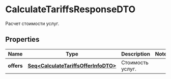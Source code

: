 

# CalculateTariffsResponseDTO

Расчет стоимости услуг.

## Properties

Name | Type | Description | Notes
------------ | ------------- | ------------- | -------------
**offers** | [**Seq&lt;CalculateTariffsOfferInfoDTO&gt;**](CalculateTariffsOfferInfoDTO.md) | Стоимость услуг. | 



